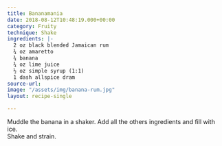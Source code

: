 ```yaml
---
title: Bananamania
date: 2018-08-12T10:48:19.000+00:00
category: Fruity
technique: Shake
ingredients: |-
  2 oz black blended Jamaican rum
  ¾ oz amaretto
  ¾ banana
  ¾ oz lime juice
  ½ oz simple syrup (1:1)
  1 dash allspice dram
source-url: 
image: "/assets/img/banana-rum.jpg"
layout: recipe-single

---
```

Muddle the banana in a shaker. Add all the others ingredients and fill with ice.  
Shake and strain.